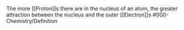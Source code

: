 The more [[Proton]]s there are in the nucleus of an atom, the greater attraction between the nucleus and the outer [[Electron]]s
#000-Chemistry/Definition